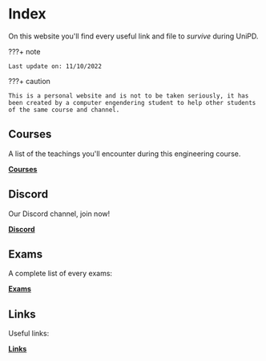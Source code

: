 # Index

On this website you'll find every useful link and file to *survive* during UniPD.

???+ note

    Last update on: 11/10/2022

???+ caution

    This is a personal website and is not to be taken seriously, it has been created by a computer engendering student to help other students of the same course and channel.

## Courses

A list of the teachings you'll encounter during this engineering course.

**[Courses](courses)**

## Discord

Our Discord channel, join now!

**[Discord](discord)**

## Exams

A complete list of every exams:

**[Exams](exams)**

## Links

Useful links:

**[Links](links)**
